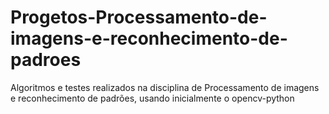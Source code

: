 # Progetos-Processamento-de-imagens-e-reconhecimento-de-padroes
Algoritmos e testes realizados na disciplina de Processamento de imagens e reconhecimento de padrões, usando inicialmente o opencv-python
